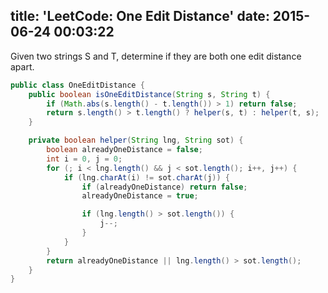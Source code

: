 title: 'LeetCode: One Edit Distance'
date: 2015-06-24 00:03:22
---
Given two strings S and T, determine if they are both one edit distance apart.
 
```java
public class OneEditDistance {
    public boolean isOneEditDistance(String s, String t) {
        if (Math.abs(s.length() - t.length()) > 1) return false;
        return s.length() > t.length() ? helper(s, t) : helper(t, s);
    }

    private boolean helper(String lng, String sot) {
        boolean alreadyOneDistance = false;
        int i = 0, j = 0;
        for (; i < lng.length() && j < sot.length(); i++, j++) {
            if (lng.charAt(i) != sot.charAt(j)) {
                if (alreadyOneDistance) return false;
                alreadyOneDistance = true;

                if (lng.length() > sot.length()) {
                    j--;
                }
            }
        }
        return alreadyOneDistance || lng.length() > sot.length();
    }
}
```
